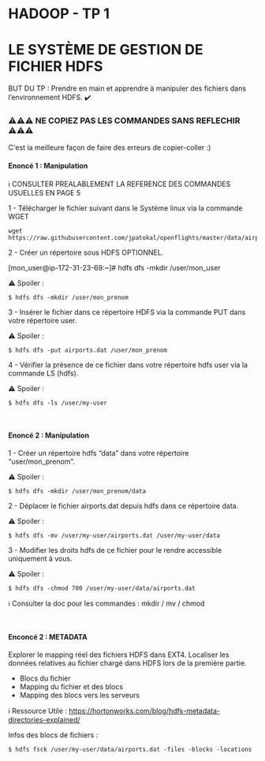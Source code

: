 # HADOOP - TP 1
# LE SYSTÈME DE GESTION DE FICHIER HDFS

BUT DU TP :
Prendre en main et apprendre à manipuler des fichiers dans l’environnement HDFS. :heavy_check_mark: 

### ⚠⚠⚠ NE COPIEZ PAS LES COMMANDES SANS REFLECHIR ⚠⚠⚠
C'est la meilleure façon de faire des erreurs de copier-coller :)
<br/>

#### Enoncé 1 : Manipulation

:information_source: CONSULTER PREALABLEMENT LA REFERENCE DES COMMANDES USUELLES EN PAGE 5

1 - Télécharger le fichier suivant dans le Système linux via la commande WGET 
```console
wget https://raw.githubusercontent.com/jpatokal/openflights/master/data/airports.dat
```

2 - Créer un répertoire sous HDFS OPTIONNEL.

[mon_user@ip-172-31-23-69:~]# hdfs dfs -mkdir /user/mon_user

:warning: Spoiler : 
```console
$ hdfs dfs -mkdir /user/mon_prenom
```

3 - Insérer le fichier dans ce répertoire HDFS via la commande PUT dans votre répertoire user.

:warning: Spoiler : 
```console
$ hdfs dfs -put airports.dat /user/mon_prenom
```

4 - Vérifier la présence de ce fichier dans votre répertoire hdfs user via la commande LS (hdfs).

:warning: Spoiler : 
```console
$ hdfs dfs -ls /user/my-user
```
<br/>

#### Enoncé 2 : Manipulation

1 - Créer un répertoire hdfs “data” dans votre répertoire “user/mon_prenom”.

:warning: Spoiler : 
```console
$ hdfs dfs -mkdir /user/mon_prenom/data
```

2 - Déplacer le fichier airports.dat depuis hdfs dans ce répertoire data.

:warning: Spoiler : 
```console
$ hdfs dfs -mv /user/my-user/airports.dat /user/my-user/data
```

3 - Modifier les droits hdfs de ce fichier pour le rendre accessible uniquement à vous.

:warning: Spoiler :
```console
$ hdfs dfs -chmod 700 /user/my-user/data/airports.dat
```

:information_source: Consulter la doc pour les commandes :  mkdir / mv / chmod

<br/>

#### Enconcé 2 : METADATA

Explorer le mapping réel des fichiers HDFS dans EXT4.
Localiser les données relatives au fichier chargé dans HDFS lors de la première partie.

* Blocs du fichier
* Mapping du fichier et des blocs
* Mapping des blocs vers les serveurs

:information_source: Ressource Utile : 
https://hortonworks.com/blog/hdfs-metadata-directories-explained/


Infos des blocs de fichiers :
```console
$ hdfs fsck /user/my-user/data/airports.dat -files -blocks -locations
```
